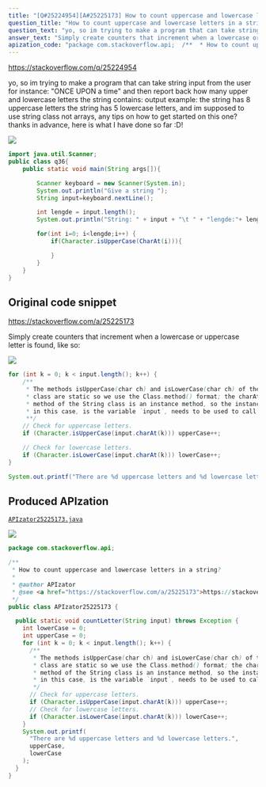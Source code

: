 ```yaml
---
title: "[Q#25224954][A#25225173] How to count uppercase and lowercase letters in a string?"
question_title: "How to count uppercase and lowercase letters in a string?"
question_text: "yo, so im trying to make a program that can take string input from the user for instance: \"ONCE UPON a time\" and then report back how many upper and lowercase letters the string contains: output example:  the string has 8 uppercase letters the string has 5 lowercase letters, and im supposed to use string class not arrays, any tips on how to get started on this one? thanks in advance, here is what I have done so far :D!"
answer_text: "Simply create counters that increment when a lowercase or uppercase letter is found, like so:"
apization_code: "package com.stackoverflow.api;  /**  * How to count uppercase and lowercase letters in a string?  *  * @author APIzator  * @see <a href=\"https://stackoverflow.com/a/25225173\">https://stackoverflow.com/a/25225173</a>  */ public class APIzator25225173 {    public static void countLetter(String input) throws Exception {     int lowerCase = 0;     int upperCase = 0;     for (int k = 0; k < input.length(); k++) {       /**        * The methods isUpperCase(char ch) and isLowerCase(char ch) of the Character        * class are static so we use the Class.method() format; the charAt(int index)        * method of the String class is an instance method, so the instance, which,        * in this case, is the variable `input`, needs to be used to call the method.        */       // Check for uppercase letters.       if (Character.isUpperCase(input.charAt(k))) upperCase++;       // Check for lowercase letters.       if (Character.isLowerCase(input.charAt(k))) lowerCase++;     }     System.out.printf(       \"There are %d uppercase letters and %d lowercase letters.\",       upperCase,       lowerCase     );   } }"
---
```


https://stackoverflow.com/q/25224954

yo, so im trying to make a program that can take string input from the user for instance: &quot;ONCE UPON a time&quot; and then report back how many upper and lowercase letters the string contains:
output example:  the string has 8 uppercase letters
the string has 5 lowercase letters, and im supposed to use string class not arrays, any tips on how to get started on this one? thanks in advance, here is what I have done so far :D!


<div class="code-logo"><img src="/stackoverflow.png" /></div>

```java
import java.util.Scanner;
public class q36{
    public static void main(String args[]){

        Scanner keyboard = new Scanner(System.in);
        System.out.println("Give a string ");
        String input=keyboard.nextLine();

        int lengde = input.length();
        System.out.println("String: " + input + "\t " + "lengde:"+ lengde);

        for(int i=0; i<lengde;i++) {
            if(Character.isUpperCase(CharAt(i))){

            }
        }
    }
}
```


## Original code snippet

https://stackoverflow.com/a/25225173

Simply create counters that increment when a lowercase or uppercase letter is found, like so:

<div class="code-logo"><img src="/stackoverflow.png" /></div>

```java
for (int k = 0; k < input.length(); k++) {
    /**
     * The methods isUpperCase(char ch) and isLowerCase(char ch) of the Character
     * class are static so we use the Class.method() format; the charAt(int index)
     * method of the String class is an instance method, so the instance, which,
     * in this case, is the variable `input`, needs to be used to call the method.
     **/
    // Check for uppercase letters.
    if (Character.isUpperCase(input.charAt(k))) upperCase++;

    // Check for lowercase letters.
    if (Character.isLowerCase(input.charAt(k))) lowerCase++;
}

System.out.printf("There are %d uppercase letters and %d lowercase letters.",upperCase,lowerCase);
```

## Produced APIzation

[`APIzator25225173.java`](https://github.com/pasqualesalza/apization-temp/raw/main/data/search/APIzator25225173.java)

<div class="code-logo"><img src="/apizator.png" /></div>

```java
package com.stackoverflow.api;

/**
 * How to count uppercase and lowercase letters in a string?
 *
 * @author APIzator
 * @see <a href="https://stackoverflow.com/a/25225173">https://stackoverflow.com/a/25225173</a>
 */
public class APIzator25225173 {

  public static void countLetter(String input) throws Exception {
    int lowerCase = 0;
    int upperCase = 0;
    for (int k = 0; k < input.length(); k++) {
      /**
       * The methods isUpperCase(char ch) and isLowerCase(char ch) of the Character
       * class are static so we use the Class.method() format; the charAt(int index)
       * method of the String class is an instance method, so the instance, which,
       * in this case, is the variable `input`, needs to be used to call the method.
       */
      // Check for uppercase letters.
      if (Character.isUpperCase(input.charAt(k))) upperCase++;
      // Check for lowercase letters.
      if (Character.isLowerCase(input.charAt(k))) lowerCase++;
    }
    System.out.printf(
      "There are %d uppercase letters and %d lowercase letters.",
      upperCase,
      lowerCase
    );
  }
}

```